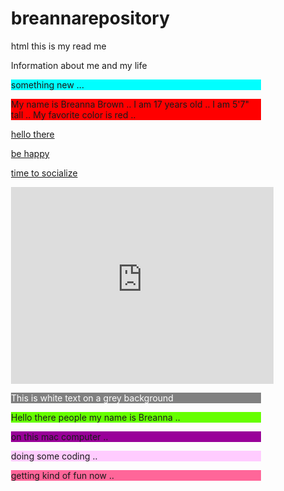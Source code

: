 breannarepository
=================

html
this is my read me


<!DOCTYPE html>
<html>
<head>
<title>Breanna Brown</title>
</head>

<body style="width: 400px">
	<p style="background-color:#FF00FF">

Information about me and my life
<p style="background-color:#00FFFF"> something new ...</p>	<p style="background-color:#FF0000">
My name is Breanna Brown .. I am 17 years old .. I am 5'7" tall .. My favorite color is red .. </p><p>
</p> <a href="http://www.youtube.com/?hl=en&tab=i1/">hello there</a> <p>

<a href="http://commons.wikimedia.org/wiki/File:Happy_smiley_face.png">be happy</a> </p>
<p> <a href="http://www.facebook.com">time to socialize</a> </p>

<iframe width="420" height="315" src="http://www.youtube.com/embed/UXfIRHoJu-o" frameborder="0" allowfullscreen></iframe>

<p style="background-color:#FF0000">

</p>

<p style="background-color:grey;color:white">This is white text on a grey background </p>
<p style="background-color:#66FF00">Hello there people my name is Breanna .. </p> 
<p style="background-color:#990099">on this mac computer ..<p style="background-color:#FFCCFF"> doing some coding ..</p> 
<p style="background-color:#FF6699"> getting kind of fun now ..</p>


</body>


</html>
